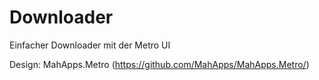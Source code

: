 # Downloader
Einfacher Downloader mit der Metro UI

Design: MahApps.Metro (https://github.com/MahApps/MahApps.Metro/)
